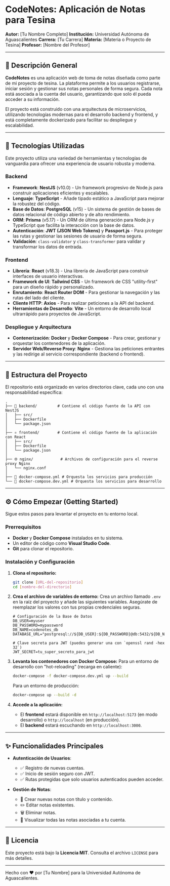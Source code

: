 # CodeNotes: Aplicación de Notas para Tesina

**Autor:** [Tu Nombre Completo]
**Institución:** Universidad Autónoma de Aguascalientes
**Carrera:** [Tu Carrera]
**Materia:** [Materia o Proyecto de Tesina]
**Profesor:** [Nombre del Profesor]

---

## 📜 Descripción General

**CodeNotes** es una aplicación web de toma de notas diseñada como parte de mi proyecto de tesina. La plataforma permite a los usuarios registrarse, iniciar sesión y gestionar sus notas personales de forma segura. Cada nota está asociada a la cuenta del usuario, garantizando que solo él pueda acceder a su información.

El proyecto está construido con una arquitectura de microservicios, utilizando tecnologías modernas para el desarrollo backend y frontend, y está completamente dockerizado para facilitar su despliegue y escalabilidad.

---

## 🚀 Tecnologías Utilizadas

Este proyecto utiliza una variedad de herramientas y tecnologías de vanguardia para ofrecer una experiencia de usuario robusta y moderna.

### **Backend**
- **Framework**: **NestJS** (v10.0) - Un framework progresivo de Node.js para construir aplicaciones eficientes y escalables.
- **Lenguaje**: **TypeScript** - Añade tipado estático a JavaScript para mejorar la robustez del código.
- **Base de Datos**: **PostgreSQL** (v15) - Un sistema de gestión de bases de datos relacional de código abierto y de alto rendimiento.
- **ORM**: **Prisma** (v5.17) - Un ORM de última generación para Node.js y TypeScript que facilita la interacción con la base de datos.
- **Autenticación**: **JWT (JSON Web Tokens)** y **Passport.js** - Para proteger las rutas y gestionar las sesiones de usuario de forma segura.
- **Validación**: `class-validator` y `class-transformer` para validar y transformar los datos de entrada.

### **Frontend**
- **Librería**: **React** (v18.3) - Una librería de JavaScript para construir interfaces de usuario interactivas.
- **Framework de UI**: **Tailwind CSS** - Un framework de CSS "utility-first" para un diseño rápido y personalizado.
- **Enrutamiento**: **React Router DOM** - Para gestionar la navegación y las rutas del lado del cliente.
- **Cliente HTTP**: **Axios** - Para realizar peticiones a la API del backend.
- **Herramientas de Desarrollo**: **Vite** - Un entorno de desarrollo local ultrarrápido para proyectos de JavaScript.

### **Despliegue y Arquitectura**
- **Contenerización**: **Docker** y **Docker Compose** - Para crear, gestionar y orquestar los contenedores de la aplicación.
- **Servidor Web/Reverse Proxy**: **Nginx** - Gestiona las peticiones entrantes y las redirige al servicio correspondiente (backend o frontend).

---

## 📁 Estructura del Proyecto

El repositorio está organizado en varios directorios clave, cada uno con una responsabilidad específica:

```
.
├── 🐳 backend/         # Contiene el código fuente de la API con NestJS
│   ├── src/
│   ├── Dockerfile
│   └── package.json
│
├── ⚛️ frontend/        # Contiene el código fuente de la aplicación con React
│   ├── src/
│   ├── Dockerfile
│   └── package.json
│
├── 🌐 nginx/            # Archivos de configuración para el reverse proxy Nginx
│   └── nginx.conf
│
├── 🐋 docker-compose.yml # Orquesta los servicios para producción
└── 🐋 docker-compose.dev.yml # Orquesta los servicios para desarrollo
```

---

## ⚙️ Cómo Empezar (Getting Started)

Sigue estos pasos para levantar el proyecto en tu entorno local.

### **Prerrequisitos**
- **Docker** y **Docker Compose** instalados en tu sistema.
- Un editor de código como **Visual Studio Code**.
- **Git** para clonar el repositorio.

### **Instalación y Configuración**

1. **Clona el repositorio:**
   ```bash
   git clone [URL-del-repositorio]
   cd [nombre-del-directorio]
   ```

2. **Crea el archivo de variables de entorno:**
   Crea un archivo llamado `.env` en la raíz del proyecto y añade las siguientes variables. Asegúrate de reemplazar los valores con tus propias credenciales seguras.

   ```env
   # Configuración de la Base de Datos
   DB_USER=myuser
   DB_PASSWORD=mypassword
   DB_NAME=codenotes_db
   DATABASE_URL="postgresql://${DB_USER}:${DB_PASSWORD}@db:5432/${DB_NAME}"

   # Clave secreta para JWT (puedes generar una con `openssl rand -hex 32`)
   JWT_SECRET=tu_super_secreto_para_jwt
   ```

3. **Levanta los contenedores con Docker Compose:**
   Para un entorno de desarrollo con "hot-reloading" (recarga en caliente):
   ```bash
   docker-compose -f docker-compose.dev.yml up --build
   ```
   Para un entorno de producción:
   ```bash
   docker-compose up --build -d
   ```

4. **Accede a la aplicación:**
   - El **frontend** estará disponible en `http://localhost:5173` (en modo desarrollo) o `http://localhost` (en producción).
   - El **backend** estará escuchando en `http://localhost:3000`.

---

## ✨ Funcionalidades Principales

- **Autenticación de Usuarios**:
  - ✅ Registro de nuevas cuentas.
  - ✅ Inicio de sesión seguro con JWT.
  - ✅ Rutas protegidas que solo usuarios autenticados pueden acceder.

- **Gestión de Notas**:
  - 📝 Crear nuevas notas con título y contenido.
  - ✏️ Editar notas existentes.
  - 🗑️ Eliminar notas.
  - 📖 Visualizar todas las notas asociadas a tu cuenta.

---

## 📄 Licencia

Este proyecto está bajo la **Licencia MIT**. Consulta el archivo `LICENSE` para más detalles.

---

Hecho con ❤️ por [Tu Nombre] para la Universidad Autónoma de Aguascalientes.